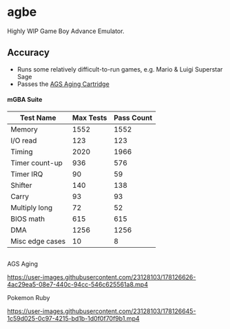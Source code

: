 # agbe
Highly WIP Game Boy Advance Emulator.

## Accuracy 
 - Runs some relatively difficult-to-run games, e.g. Mario & Luigi Superstar Sage
 - Passes the [AGS Aging Cartridge](https://tcrf.net/AGS_Aging_Cartridge)
 
#### mGBA Suite
| Test Name | Max Tests | Pass Count |
|-----------|-----------|------------|
| Memory | 1552 | 1552 |
| I/O read | 123 | 123 |
| Timing | 2020 | 1966 |
| Timer count-up | 936 | 576 |
| Timer IRQ | 90 | 59 |
| Shifter | 140 | 138 |
| Carry | 93 | 93 |
| Multiply long |  72 | 52 |
| BIOS math | 615 | 615 |
| DMA | 1256 | 1256 |
| Misc edge cases | 10 | 8 |

## 

AGS Aging

https://user-images.githubusercontent.com/23128103/178126626-4ac29ea5-08e7-440c-94cc-546c625561a8.mp4

Pokemon Ruby


https://user-images.githubusercontent.com/23128103/178126645-1c59d025-0c97-4215-bd1b-1d0f0f70f9b1.mp4


